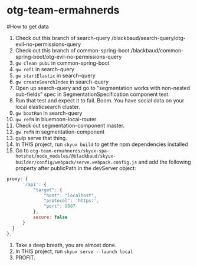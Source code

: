# otg-team-ermahnerds

#How to get data
1. Check out this branch of search-query
/blackbaud/search-query/otg-evil-no-permissions-query
1. Check out this branch of common-spring-boot
/blackbaud/common-spring-boot/otg-evil-no-permissions-query
1. `gw clean pubL` in common-spring-boot
1. `gw refI` in search-query
1. `gw startElastic` in search-query
1. `gw createSearchIndex` in search-query
1. Open up search-query and go to "segmentation works with non-nested sub-fields" 
spec in SegmentationSpecification component test.
1. Run that test and expect it to fail. Boom. 
You have social data on your local elasticsearch cluster.
1. `gw bootRun` in search-query
1. `gw refN` in bluemoon-local-router
1. Check out segmentation-component master.
1. `gw refN` in segmentation-component
1. gulp serve that thing.
1. In THIS project, run `skyux build` to get the npm dependencies installed
1. Go to `otg-team-ermahnerds/skyux-spa-hotshot/node_modules/@blackbaud/skyux-builder/config/webpack/serve.webpack.config.js` and add the following property after publicPath in the devServer object: 
```js
proxy: {
      '/api': {
          "target": {
              "host": "localhost",
              "protocol": 'https:',
              "port": 9007
          },
          secure: false
      }
  }
},`
```
                                                                              
1. Take a deep breath, you are almost done.
1. In THIS project, run `skyux serve --launch local` 
1. PROFIT.
